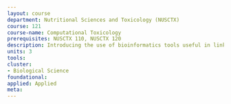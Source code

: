```yaml
---
layout: course 
department: Nutritional Sciences and Toxicology (NUSCTX)
course: 121
course-name: Computational Toxicology
prerequisites: NUSCTX 110, NUSCTX 120
description: Introducing the use of bioinformatics tools useful in linking the molecular structure of chemicals to the toxicity they induce in biological systems. Discussions on the highly interactive process of collecting, organizing, and assimilating chemistry and toxicology information - and the use of computer programs to visualize, browse, and interpret this information to discover chemical structure-toxicity correlations. The importance of these concepts in drug discovery and development and food safety will be emphasized.
units: 3
tools: 
cluster:
- Biological Science
foundational: 
applied: Applied
meta: 
---
```

